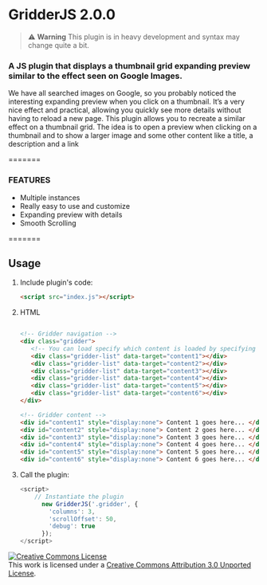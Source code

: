 # GridderJS 2.0.0 

> ⚠ **Warning**
> This plugin is in heavy development and syntax may change quite a bit.

### A JS plugin that displays a thumbnail grid expanding preview similar to the effect seen on Google Images.

We have all searched images on Google, so you probably noticed the interesting expanding preview when you click on a thumbnail. It’s a very nice effect and practical, allowing you quickly see more details without having to reload a new page. This plugin allows you to recreate a similar effect on a thumbnail grid. The idea is to open a preview when clicking on a thumbnail and to show a larger image and some other content like a title, a description and a link

=======

### FEATURES
- Multiple instances
- Really easy to use and customize
- Expanding preview with details
- Smooth Scrolling

=======

## Usage

1. Include plugin's code:

	```html
	<script src="index.js"></script>
	```

3. HTML

    ```html
    
    <!-- Gridder navigation -->
    <div class="gridder">
       <!-- You can load specify which content is loaded by specifying the #ID of the div where the content is  -->
       <div class="gridder-list" data-target="content1"></div>
       <div class="gridder-list" data-target="content2"></div>
       <div class="gridder-list" data-target="content3"></div>
       <div class="gridder-list" data-target="content4"></div>
       <div class="gridder-list" data-target="content5"></div>
       <div class="gridder-list" data-target="content6"></div>
    </div>

    <!-- Gridder content -->
    <div id="content1" style="display:none"> Content 1 goes here... </div>
    <div id="content2" style="display:none"> Content 2 goes here... </div>
    <div id="content3" style="display:none"> Content 3 goes here... </div>
    <div id="content4" style="display:none"> Content 4 goes here... </div>
    <div id="content5" style="display:none"> Content 5 goes here... </div>
    <div id="content6" style="display:none"> Content 6 goes here... </div>

    ```

3. Call the plugin:

    ```javascript
    <script>
    	// Instantiate the plugin
          new GridderJS('.gridder', {
            'columns': 3,
            'scrollOffset': 50,
            'debug': true
          });
    </script>
    ```

<a rel="license" href="https://creativecommons.org/licenses/by/3.0/"><img alt="Creative Commons License" style="border-width:0" src="https://i.creativecommons.org/l/by/3.0/88x31.png" /></a><br />This work is licensed under a <a rel="license" href="https://creativecommons.org/licenses/by/3.0/">Creative Commons Attribution 3.0 Unported License</a>.


